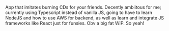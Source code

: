 App that imitates burning CDs for your friends. Decently ambiitous for me; currently using Typescript instead of vanilla JS, going to have to learn NodeJS and how to use AWS for backend, as well as learn and integrate JS frameworks like React just for funsies. Obv a big fat WIP. So yeah!
